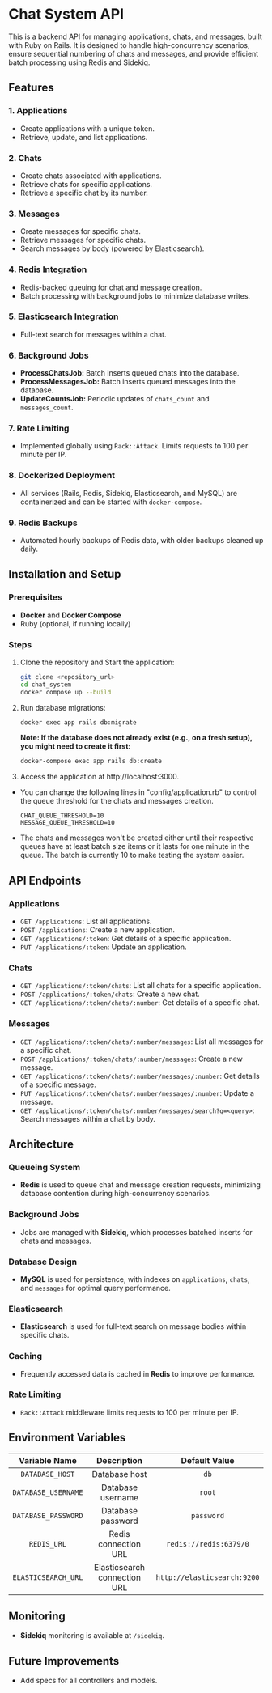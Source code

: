 # Chat System API

This is a backend API for managing applications, chats, and messages, built with Ruby on Rails. It is designed to handle high-concurrency scenarios, ensure sequential numbering of chats and messages, and provide efficient batch processing using Redis and Sidekiq.

## Features

### 1. Applications
- Create applications with a unique token.
- Retrieve, update, and list applications.

### 2. Chats 
- Create chats associated with applications.
- Retrieve chats for specific applications.
- Retrieve a specific chat by its number.
### 3. Messages
- Create messages for specific chats.
- Retrieve messages for specific chats.
- Search messages by body (powered by Elasticsearch).
### 4. Redis Integration
- Redis-backed queuing for chat and message creation.
- Batch processing with background jobs to minimize database writes.
### 5. Elasticsearch Integration
- Full-text search for messages within a chat.
### 6. Background Jobs
- **ProcessChatsJob:** Batch inserts queued chats into the database.
- **ProcessMessagesJob:** Batch inserts queued messages into the database.
- **UpdateCountsJob:** Periodic updates of `chats_count` and `messages_count`.
### 7. Rate Limiting 
- Implemented globally using `Rack::Attack`. Limits requests to 100 per minute per IP.

### 8. Dockerized Deployment
- All services (Rails, Redis, Sidekiq, Elasticsearch, and MySQL) are containerized and can be started with `docker-compose`.

### 9. Redis Backups
- Automated hourly backups of Redis data, with older backups cleaned up daily.

## Installation and Setup

### Prerequisites
- **Docker** and **Docker Compose**
- Ruby (optional, if running locally)

### Steps

1. Clone the repository and Start the application:
    ```bash
   git clone <repository_url>
   cd chat_system
   docker compose up --build
    ```

2. Run database migrations:
    ```bash
   docker exec app rails db:migrate
   ```
   **Note: If the database does not already exist (e.g., on a fresh setup), you might need to create it first:**
   ```bash
   docker-compose exec app rails db:create
   ```

3. Access the application at http://localhost:3000.

* You can change the following lines in "config/application.rb" to control the queue threshold for the chats and messages creation.
    ```
    CHAT_QUEUE_THRESHOLD=10
    MESSAGE_QUEUE_THRESHOLD=10
    ```
* The chats and messages won't be created either until their respective queues have at least batch size items or it lasts for one minute in the queue. The batch is currently 10 to make testing the system easier. 

## API Endpoints

### Applications
- `GET /applications`: List all applications.
- `POST /applications`: Create a new application.
- `GET /applications/:token`: Get details of a specific application.
- `PUT /applications/:token`: Update an application.

### Chats
- `GET /applications/:token/chats`: List all chats for a specific application.
- `POST /applications/:token/chats`: Create a new chat.
- `GET /applications/:token/chats/:number`: Get details of a specific chat.

### Messages
- `GET /applications/:token/chats/:number/messages`: List all messages for a specific chat.
- `POST /applications/:token/chats/:number/messages`: Create a new message.
- `GET /applications/:token/chats/:number/messages/:number`: Get details of a specific message.
- `PUT /applications/:token/chats/:number/messages/:number`: Update a message.
- `GET /applications/:token/chats/:number/messages/search?q=<query>`: Search messages within a chat by body.

## Architecture

### Queueing System
- **Redis** is used to queue chat and message creation requests, minimizing database contention during high-concurrency scenarios.

### Background Jobs
- Jobs are managed with **Sidekiq**, which processes batched inserts for chats and messages.

### Database Design
- **MySQL** is used for persistence, with indexes on `applications`, `chats`, and `messages` for optimal query performance.

### Elasticsearch
- **Elasticsearch** is used for full-text search on message bodies within specific chats.

### Caching
- Frequently accessed data is cached in **Redis** to improve performance.

### Rate Limiting
- `Rack::Attack` middleware limits requests to 100 per minute per IP.

## Environment Variables
|Variable Name|Description|Default Value|
|:-:|:-:|:-:|
|`DATABASE_HOST`|Database host|`db`|
|`DATABASE_USERNAME`|Database username|`root`|
|`DATABASE_PASSWORD`|Database password|`password`|
|`REDIS_URL`|Redis connection URL|`redis://redis:6379/0`|
|`ELASTICSEARCH_URL`|Elasticsearch connection URL|`http://elasticsearch:9200`|


## Monitoring
- **Sidekiq** monitoring is available at `/sidekiq`.

## Future Improvements
- Add specs for all controllers and models.

